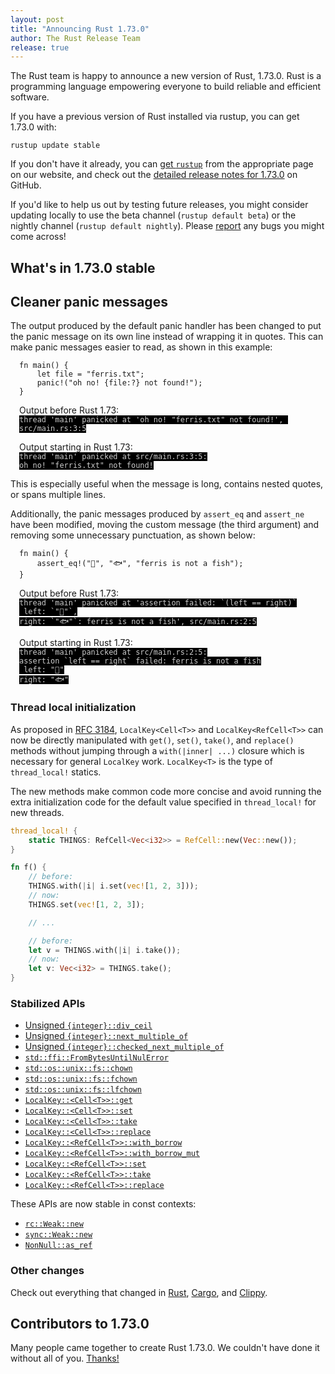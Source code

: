 ```yaml
---
layout: post
title: "Announcing Rust 1.73.0"
author: The Rust Release Team
release: true
---
```


The Rust team is happy to announce a new version of Rust, 1.73.0. Rust is a programming language empowering everyone to build reliable and efficient software.

If you have a previous version of Rust installed via rustup, you can get 1.73.0 with:

```console
rustup update stable
```

If you don't have it already, you can [get `rustup`](https://www.rust-lang.org/install.html) from the appropriate page on our website, and check out the [detailed release notes for 1.73.0](https://github.com/rust-lang/rust/releases/tag/1.73.0) on GitHub.

If you'd like to help us out by testing future releases, you might consider updating locally to use the beta channel (`rustup default beta`) or the nightly channel (`rustup default nightly`). Please [report](https://github.com/rust-lang/rust/issues/new/choose) any bugs you might come across!

## What's in 1.73.0 stable

## Cleaner panic messages

The output produced by the default panic handler has been changed
to put the panic message on its own line instead of wrapping it in quotes.
This can make panic messages easier to read, as shown in this example:

<div style="margin:1em"><pre><code>fn main() {
    let file = "ferris.txt";
    panic!("oh no! {file:?} not found!");
}</code></pre>
Output before Rust 1.73:
<pre style="margin-top:0"><code style="background:#000;color:#ccc" class="language-text">thread 'main' panicked at 'oh no! "ferris.txt" not found!', src/main.rs:3:5</code></pre>
Output starting in Rust 1.73:
<pre style="margin-top:0"><code style="background:#000;color:#ccc" class="language-text">thread 'main' panicked at src/main.rs:3:5:
oh no! "ferris.txt" not found!</code></pre></div>

This is especially useful when the message is long, contains nested quotes, or spans multiple lines.

Additionally, the panic messages produced by `assert_eq` and `assert_ne` have
been modified, moving the custom message (the third argument)
and removing some unnecessary punctuation, as shown below:

<div style="margin:1em"><pre><code>fn main() {
    assert_eq!("🦀", "🐟", "ferris is not a fish");
}</code></pre>
Output before Rust 1.73:
<pre style="margin-top:0"><code style="background:#000;color:#ccc" class="language-text">thread 'main' panicked at 'assertion failed: `(left == right)`
 left: `"🦀"`,
right: `"🐟"`: ferris is not a fish', src/main.rs:2:5</code></pre>
Output starting in Rust 1.73:
<pre style="margin-top:0"><code style="background:#000;color:#ccc" class="language-text">thread 'main' panicked at src/main.rs:2:5:
assertion `left == right` failed: ferris is not a fish
 left: "🦀"
right: "🐟"</code></pre></div>

### Thread local initialization

As proposed in [RFC 3184](https://github.com/rust-lang/rfcs/blob/master/text/3184-thread-local-cell-methods.md), `LocalKey<Cell<T>>` and `LocalKey<RefCell<T>>` can now be directly manipulated with `get()`, `set()`, `take()`, and `replace()` methods without jumping through a `with(|inner| ...)` closure which is necessary for general `LocalKey` work. `LocalKey<T>` is the type of `thread_local!` statics.

The new methods make common code more concise and avoid running the extra initialization code for the default value specified in `thread_local!` for new threads.

```rust
thread_local! {
    static THINGS: RefCell<Vec<i32>> = RefCell::new(Vec::new());
}

fn f() {
    // before:
    THINGS.with(|i| i.set(vec![1, 2, 3]));
    // now:
    THINGS.set(vec![1, 2, 3]);

    // ...

    // before:
    let v = THINGS.with(|i| i.take());
    // now:
    let v: Vec<i32> = THINGS.take();
}
```

### Stabilized APIs

- [Unsigned `{integer}::div_ceil`](https://doc.rust-lang.org/stable/std/primitive.u32.html#method.div_ceil)
- [Unsigned `{integer}::next_multiple_of`](https://doc.rust-lang.org/stable/std/primitive.u32.html#method.next_multiple_of)
- [Unsigned `{integer}::checked_next_multiple_of`](https://doc.rust-lang.org/stable/std/primitive.u32.html#method.checked_next_multiple_of)
- [`std::ffi::FromBytesUntilNulError`](https://doc.rust-lang.org/stable/std/ffi/struct.FromBytesUntilNulError.html)
- [`std::os::unix::fs::chown`](https://doc.rust-lang.org/stable/std/os/unix/fs/fn.chown.html)
- [`std::os::unix::fs::fchown`](https://doc.rust-lang.org/stable/std/os/unix/fs/fn.fchown.html)
- [`std::os::unix::fs::lfchown`](https://doc.rust-lang.org/stable/std/os/unix/fs/fn.lchown.html)
- [`LocalKey::<Cell<T>>::get`](https://doc.rust-lang.org/stable/std/thread/struct.LocalKey.html#method.get)
- [`LocalKey::<Cell<T>>::set`](https://doc.rust-lang.org/stable/std/thread/struct.LocalKey.html#method.set)
- [`LocalKey::<Cell<T>>::take`](https://doc.rust-lang.org/stable/std/thread/struct.LocalKey.html#method.take)
- [`LocalKey::<Cell<T>>::replace`](https://doc.rust-lang.org/stable/std/thread/struct.LocalKey.html#method.replace)
- [`LocalKey::<RefCell<T>>::with_borrow`](https://doc.rust-lang.org/stable/std/thread/struct.LocalKey.html#method.with_borrow)
- [`LocalKey::<RefCell<T>>::with_borrow_mut`](https://doc.rust-lang.org/stable/std/thread/struct.LocalKey.html#method.with_borrow_mut)
- [`LocalKey::<RefCell<T>>::set`](https://doc.rust-lang.org/stable/std/thread/struct.LocalKey.html#method.set-1)
- [`LocalKey::<RefCell<T>>::take`](https://doc.rust-lang.org/stable/std/thread/struct.LocalKey.html#method.take-1)
- [`LocalKey::<RefCell<T>>::replace`](https://doc.rust-lang.org/stable/std/thread/struct.LocalKey.html#method.replace-1)

These APIs are now stable in const contexts:

- [`rc::Weak::new`](https://doc.rust-lang.org/stable/alloc/rc/struct.Weak.html#method.new)
- [`sync::Weak::new`](https://doc.rust-lang.org/stable/alloc/sync/struct.Weak.html#method.new)
- [`NonNull::as_ref`](https://doc.rust-lang.org/stable/core/ptr/struct.NonNull.html#method.as_ref)

### Other changes

Check out everything that changed in [Rust](https://github.com/rust-lang/rust/releases/tag/1.73.0), [Cargo](https://github.com/rust-lang/cargo/blob/master/CHANGELOG.md#cargo-73-2023-10-05), and [Clippy](https://github.com/rust-lang/rust-clippy/blob/master/CHANGELOG.md#rust-173).

## Contributors to 1.73.0

Many people came together to create Rust 1.73.0. We couldn't have done it without all of you. [Thanks!](https://thanks.rust-lang.org/rust/1.73.0/)
